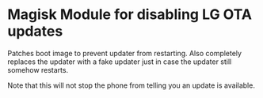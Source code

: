 # Magisk Module for disabling LG OTA updates

Patches boot image to prevent updater from restarting. Also completely replaces the updater with a fake updater just in case the updater still somehow restarts.

Note that this will not stop the phone from telling you an update is available.
